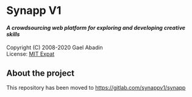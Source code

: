 Synapp V1
=========
#### *A crowdsourcing web platform for exploring and developing creative skills*

 Copyright (C) 2008-2020 Gael Abadin<br/>
 License: [MIT Expat][1]

## About the project

This repository has been moved to https://gitlab.com/synappv1/synapp

[1]: https://bitbucket.org/synappv1/synapp/raw/master/LICENSE
